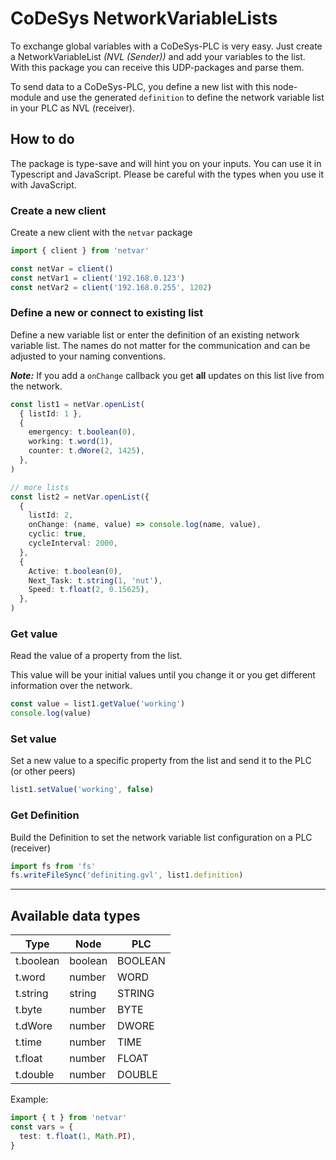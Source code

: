 # CoDeSys NetworkVariableLists

To exchange global variables with a CoDeSys-PLC is very easy. Just create a NetworkVariableList _(NVL (Sender))_ and add your variables to the list. With this package you can receive this UDP-packages and parse them.

To send data to a CoDeSys-PLC, you define a new list with this node-module and use the generated `definition` to define the network variable list in your PLC as NVL (receiver).

## How to do

The package is type-save and will hint you on your inputs. You can use it in Typescript and JavaScript. Please be careful with the types when you use it with JavaScript.

### Create a new client

Create a new client with the `netvar` package

```typescript
import { client } from 'netvar'

const netVar = client()
const netVar1 = client('192.168.0.123')
const netVar2 = client('192.168.0.255', 1202)
```

### Define a new or connect to existing list

Define a new variable list or enter the definition of an existing network variable list. The names do not matter for the communication and can be adjusted to your naming conventions.

**_Note:_** If you add a `onChange` callback you get **all** updates on this list live from the network.

```typescript
const list1 = netVar.openList(
  { listId: 1 },
  {
    emergency: t.boolean(0),
    working: t.word(1),
    counter: t.dWore(2, 1425),
  },
)

// more lists
const list2 = netVar.openList({
  {
    listId: 2,
    onChange: (name, value) => console.log(name, value),
    cyclic: true,
    cycleInterval: 2000,
  },
  {
    Active: t.boolean(0),
    Next_Task: t.string(1, 'nut'),
    Speed: t.float(2, 0.15625),
  },
)
```

### Get value

Read the value of a property from the list.

This value will be your initial values until you change it or you get different information over the network.

```typescript
const value = list1.getValue('working')
console.log(value)
```

### Set value

Set a new value to a specific property from the list and send it to the PLC (or other peers)

```typescript
list1.setValue('working', false)
```

### Get Definition

Build the Definition to set the network variable list configuration on a PLC (receiver)

```typescript
import fs from 'fs'
fs.writeFileSync('definiting.gvl', list1.definition)
```

---

## Available data types

| Type      | Node    | PLC     |
| --------- | ------- | ------- |
| t.boolean | boolean | BOOLEAN |
| t.word    | number  | WORD    |
| t.string  | string  | STRING  |
| t.byte    | number  | BYTE    |
| t.dWore   | number  | DWORE   |
| t.time    | number  | TIME    |
| t.float   | number  | FLOAT   |
| t.double  | number  | DOUBLE  |

Example:

```typescript
import { t } from 'netvar'
const vars = {
  test: t.float(1, Math.PI),
}
```
